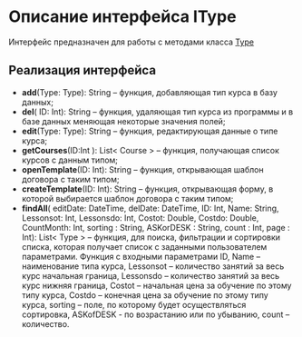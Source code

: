 # Описание интерфейса IType
Интерфейс предназначен для работы с методами класса [Type](https://github.com/saramampco/oop/blob/master/docs/Client.md)

## Реализация интерфейса

* **add**(Type: Type): String – функция, добавляющая тип курса в базу данных;
* **del**( ID: Int): String –  функция, удаляющая  тип курса из программы и в базе данных меняющая некоторые значения полей;
* **edit**(Type: Type): String – функция, редактирующая данные о типе курса;
* **getCourses**(ID:Int ): List< Course > –  функция, получающая список курсов с данным типом;
* **openTemplate**(ID: Int): String –  функция, открывающая шаблон договора с таким типом;
* **createTemplate**(ID: Int): String – функция, открывающая форму, в которой выбирается шаблон договора с таким типом;
* **findAll**(  editDate:	DateTime, delDate:	DateTime, ID: Int, Name: String, Lessonsot: Int, Lessonsdo: Int, Costot: Double,  Costdo: Double, CountMonth: Int,  sorting : String, ASKorDESK : String,  count : Int, page : Int): List< Type > – функция, для поиска, фильтрации и сортировки списка, которая получает список с заданными пользователем параметрами.
Функция с входными параметрами ID, Name – наименование типа курса, Lessonsot – количество занятий за весь курс начальная граница, Lessonsdo – количество занятий за весь курс нижняя  граница, Costot – начальная цена за обучение по этому типу курса, Costdo – конечная цена за обучение по этому типу курса, sorting – поле, по которому будет осуществляться сортировка, ASKofDESK - по возрастанию или по убыванию,  count – количество.  